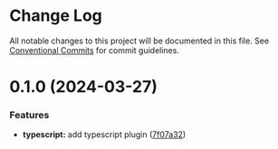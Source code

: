 # Change Log

All notable changes to this project will be documented in this file.
See [Conventional Commits](https://conventionalcommits.org) for commit guidelines.

# 0.1.0 (2024-03-27)

### Features

- **typescript:** add typescript plugin ([7f07a32](https://github.com/rambler-digital-solutions/razzle-addons/commit/7f07a324334f23d721c6d2bc196e38b1fc6dcf9a))
